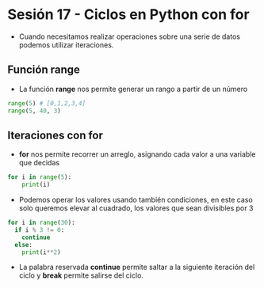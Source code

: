 # Sesión 17 - Ciclos en Python con for

* Cuando necesitamos realizar operaciones sobre una serie de datos podemos utilizar iteraciones.

## Función range

* La función **range** nos permite generar un rango a partir de un número

```python
range(5) # [0,1,2,3,4]
range(5, 40, 3)
```

## Iteraciones con for

* **for** nos permite recorrer un arreglo, asignando cada valor a una variable que decidas

```python
for i in range(5):
    print(i)
```

* Podemos operar los valores usando también condiciones, en este caso solo queremos elevar al cuadrado, los valores que sean divisibles por 3

```python
for i in range(30):
  if i % 3 != 0:
    continue
  else:
    print(i**2)
```

* La palabra reservada **continue** permite saltar a la siguiente iteración del ciclo y **break** permite salirse del ciclo.